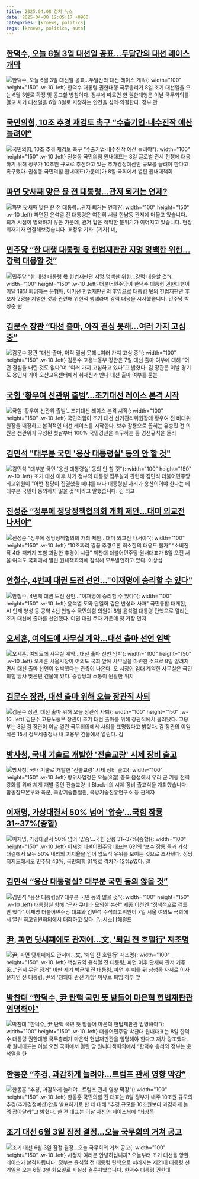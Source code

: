 ```yaml
---
title: 2025.04.08 정치 뉴스
date: 2025-04-08 12:05:17 +0900
categories: [krnews, politics]
tags: [krnews, politics, auto]
---
```

## [한덕수, 오늘 6월 3일 대선일 공표…두달간의 대선 레이스 개막](https://n.news.naver.com/mnews/article/011/0004471308)

![한덕수, 오늘 6월 3일 대선일 공표…두달간의 대선 레이스 개막](https://mimgnews.pstatic.net/image/origin/011/2025/04/08/4471308.jpg?type=nf220_150){: width="100" height="150" .w-10 .left}
한덕수 대통령 권한대행 국무총리가 8일 조기 대선일을 오는 6월 3일로 확정 및 공고할 방침이다. 정부에 따르면 한 권한대행은 이날 국무회의를 열고 차기 대선일을 6월 3일로 지정하는 안건을 심의·의결한다. 정부 관

## [국민의힘, 10조 추경 재검토 촉구 “수출기업·내수진작 예산 늘려야”](https://n.news.naver.com/mnews/article/018/0005982171)

![국민의힘, 10조 추경 재검토 촉구 “수출기업·내수진작 예산 늘려야”](https://mimgnews.pstatic.net/image/origin/018/2025/04/08/5982171.jpg?type=nf220_150){: width="100" height="150" .w-10 .left}
권성동 국민의힘 원내대표는 8일 글로벌 관세 전쟁에 대응하기 위해 정부가 10조원 규모로 추진하고 있는 추가경정예산안 규모를 늘려야 한다고 촉구했다. 권성동 국민의힘 원내대표(가운데)가 8일 국회에서 열린 원내대책회

## [파면 닷새째 맞은 윤 전 대통령...관저 퇴거는 언제?](https://n.news.naver.com/mnews/article/052/0002176987)

![파면 닷새째 맞은 윤 전 대통령...관저 퇴거는 언제?](https://mimgnews.pstatic.net/image/origin/052/2025/04/08/2176987.jpg?type=nf220_150){: width="100" height="150" .w-10 .left}
파면된 윤석열 전 대통령은 여전히 서울 한남동 관저에 머물고 있습니다. 퇴거 시점이 명확하지 않은 가운데, 관저 앞은 적막한 분위기가 이어지고 있습니다. 현장 취재기자 연결해보겠습니다. 표정우 기자! [기자] 네,

## [민주당 “한 대행 대통령 몫 헌법재판관 지명 명백한 위헌…강력 대응할 것”](https://n.news.naver.com/mnews/article/056/0011927209)

![민주당 “한 대행 대통령 몫 헌법재판관 지명 명백한 위헌…강력 대응할 것”](https://mimgnews.pstatic.net/image/origin/056/2025/04/08/11927209.jpg?type=nf220_150){: width="100" height="150" .w-10 .left}
더불어민주당이 한덕수 대통령 권한대행이 이달 18일 퇴임하는 문형배, 이미선 헌법재판관의 후임으로 대통령 몫의 헌법재판관 후보자 2명을 지명한 것과 관련해 위헌적 행태라며 강력 대응을 시사했습니다. 민주당 박성준 원

## [김문수 장관 “대선 출마, 아직 결심 못해…여러 가지 고심 중”](https://n.news.naver.com/mnews/article/366/0001067432)

![김문수 장관 “대선 출마, 아직 결심 못해…여러 가지 고심 중”](https://mimgnews.pstatic.net/image/origin/366/2025/04/07/1067432.jpg?type=nf220_150){: width="100" height="150" .w-10 .left}
김문수 고용노동부 장관은 7일 대선 출마 여부에 대해 “어떤 결심을 내린 것도 없다”며 “여러 가지 고심하고 있다”고 밝혔다. 김 장관은 이날 경기도 용인시 기아 오산교육센터에서 취재진과 만나 대선 출마 여부를 묻는

## [국힘 ‘황우여 선관위 출범’…조기대선 레이스 본격 시작](https://n.news.naver.com/mnews/article/018/0005981666)

![국힘 ‘황우여 선관위 출범’…조기대선 레이스 본격 시작](https://mimgnews.pstatic.net/image/origin/018/2025/04/07/5981666.jpg?type=nf220_150){: width="100" height="150" .w-10 .left}
국민의힘이 조기 대선 선거관리위원장에 황우여 전 비대위원장을 내정하고 본격적인 대선 레이스를 시작한다. 보수 잠룡으로 꼽히는 유승민 전 의원은 선관위가 구성된 첫날부터 100% 국민경선을 촉구하는 등 경선규칙을 둘러

## [김민석 "대부분 국민 '용산 대통령실' 동의 안 할 것"](https://n.news.naver.com/mnews/article/437/0000436326)

![김민석 "대부분 국민 '용산 대통령실' 동의 안 할 것"](https://mimgnews.pstatic.net/image/origin/437/2025/04/08/436326.jpg?type=nf220_150){: width="100" height="150" .w-10 .left}
조기 대선 이후 차기 정부의 대통령 집무실과 관련해 김민석 더불어민주당 최고위원이 "어떤 정당이 집권했을 때냐를 떠나 대통령실 자리가 용산이어야 한다는 데 대부분 국민이 동의하지 않을 것"이라고 말했습니다. 김 최고

## [진성준 “정부에 정당정책협의회 개최 제안…대미 외교전 나서야”](https://n.news.naver.com/mnews/article/016/0002454129)

![진성준 “정부에 정당정책협의회 개최 제안…대미 외교전 나서야”](https://mimgnews.pstatic.net/image/origin/016/2025/04/08/2454129.jpg?type=nf220_150){: width="100" height="150" .w-10 .left}
“10조짜리 찔끔 추경으론 최소한의 대응도 불가” “소비진작 4대 패키지 포함 과감한 추경이 시급” 박찬대 더불어민주당 원내대표가 8일 오전 서울 여의도 국회에서 열린 원내책회의에 참석해 모두발언하고 있다. 이상섭

## [안철수, 4번째 대권 도전 선언…"이재명에 승리할 수 있다"](https://n.news.naver.com/mnews/article/629/0000380110)

![안철수, 4번째 대권 도전 선언…"이재명에 승리할 수 있다"](https://mimgnews.pstatic.net/image/origin/629/2025/04/08/380110.jpg?type=nf220_150){: width="100" height="150" .w-10 .left}
윤석열 도와 단일화 깊은 반성과 사과" 국민통합 대개헌, AI 인재 양성 등 공약 4선 안철수 국민의힘 의원이 8일 윤석열 대통령 탄핵으로 열리는 조기 대선에 출마를 선언했다. 여권 대권 주자 가운데 첫 가장 먼저

## [오세훈, 여의도에 사무실 계약…대선 출마 선언 임박](https://n.news.naver.com/mnews/article/001/0015316609)

![오세훈, 여의도에 사무실 계약…대선 출마 선언 임박](https://mimgnews.pstatic.net/image/origin/001/2025/04/08/15316609.jpg?type=nf220_150){: width="100" height="150" .w-10 .left}
오세훈 서울시장이 여의도 국회 앞에 사무실을 마련한 것으로 8일 알려지면서 대선 출마 선언이 임박했다는 관측이 나온다. 오 시장이 임대 계약한 사무실은 국민의힘 당사 맞은편 건물에 있다. 중앙당과 소통이 원활한 위치

## [김문수 장관, 대선 출마 위해 오늘 장관직 사퇴](https://n.news.naver.com/mnews/article/011/0004471461)

![김문수 장관, 대선 출마 위해 오늘 장관직 사퇴](https://mimgnews.pstatic.net/image/origin/011/2025/04/08/4471461.jpg?type=nf220_150){: width="100" height="150" .w-10 .left}
김문수 고용노동부 장관이 조기 대선 출마를 위해 장관직에서 물러났다. 고용부는 8일 김 장관이 이날 열린 국무회의에서 사의를 표명했다고 밝혔다. 김 장관의 이임식은 15시 정부세종청사 내 고용부 건물에서 열린다. 김

## [방사청, 국내 기술로 개발한 '전술교량' 시제 장비 출고](https://n.news.naver.com/mnews/article/422/0000728948)

![방사청, 국내 기술로 개발한 '전술교량' 시제 장비 출고](https://mimgnews.pstatic.net/image/origin/422/2025/04/08/728948.jpg?type=nf220_150){: width="100" height="150" .w-10 .left}
방위사업청은 오늘(8일) 충북 음성에서 우리 군 기동 전력 강화를 위해 체계 개발 중인 전술교량-Ⅱ Block-Ⅰ의 시제 장비 출고식을 개최했습니다. 합동참모본부와 육군, 국방기술품질원, 국방기술진흥연구소 등 관계자

## [이재명, 가상대결서 50% 넘어 '압승'…국힘 잠룡 31~37%(종합)](https://n.news.naver.com/mnews/article/421/0008179308)

![이재명, 가상대결서 50% 넘어 '압승'…국힘 잠룡 31~37%(종합)](https://mimgnews.pstatic.net/image/origin/421/2025/04/08/8179308.jpg?type=nf220_150){: width="100" height="150" .w-10 .left}
이재명 더불어민주당 대표는 6인의 '보수 잠룡'들과 가상 대결에서 모두 50% 내외의 지지율을 얻어 압도적 우위를 보이는 것으로 조사됐다. 정당 지지도에서도 민주당 43%, 국민의힘 31%로 격차가 12%p였다. 갤

## [김민석 “용산 대통령실? 대부분 국민 동의 않을 것”](https://n.news.naver.com/mnews/article/016/0002454115)

![김민석 “용산 대통령실? 대부분 국민 동의 않을 것”](https://mimgnews.pstatic.net/image/origin/016/2025/04/08/2454115.jpg?type=nf220_150){: width="100" height="150" .w-10 .left}
대통령실 향해 “군사 쿠데타 모의한 본산” 세종 이전엔 “정책적으로 검토 안 했다” 이재명 더불어민주당 대표와 김민석 수석최고위원이 7일 서울 여의도 국회에서 열린 최고위원회의에서 대화하고 있다. [뉴시스] [헤럴드

## [尹, 파면 닷새째에도 관저에…文, '퇴임 전 호텔行' 재조명](https://n.news.naver.com/mnews/article/079/0004011312)

![尹, 파면 닷새째에도 관저에…文, '퇴임 전 호텔行' 재조명](https://mimgnews.pstatic.net/image/origin/079/2025/04/08/4011312.jpg?type=nf220_150){: width="100" height="150" .w-10 .left}
핵심요약 윤석열 전 대통령, 파면 이후 닷새째 관저 거주 중…"관저 무단 점거" 비판 제기 박근혜 전 대통령, 파면 후 이틀 뒤 삼성동 사저로 이사 문재인 전 대통령, 尹의 '청와대 완전 개방' 이유로 퇴임 하루 앞

## [박찬대 “한덕수, 尹 탄핵 국민 뜻 받들어 마은혁 헌법재판관 임명해야”](https://n.news.naver.com/mnews/article/023/0003898227)

![박찬대 “한덕수, 尹 탄핵 국민 뜻 받들어 마은혁 헌법재판관 임명해야”](https://mimgnews.pstatic.net/image/origin/023/2025/04/08/3898227.jpg?type=nf220_150){: width="100" height="150" .w-10 .left}
더불어민주당 박찬대 원내대표는 8일 한덕수 대통령 권한대행 국무총리가 마은혁 헌법재판관을 임명해야 한다고 재차 강조했다. 박 원내대표는 이날 오전 국회에서 열린 당 원내대책회의에서 “한덕수 총리와 정부는 윤석열을 탄

## [한동훈 “추경, 과감하게 늘려야…트럼프 관세 영향 막강”](https://n.news.naver.com/mnews/article/015/0005116416)

![한동훈 “추경, 과감하게 늘려야…트럼프 관세 영향 막강”](https://mimgnews.pstatic.net/image/origin/015/2025/04/08/5116416.jpg?type=nf220_150){: width="100" height="150" .w-10 .left}
한동훈 국민의힘 전 대표는 8일 정부가 내주 10조원 규모의 추경(추가경정예산)안을 발표하기로 한 데 대해 “추경 규모를 10조원보다 과감하게 늘려 잡아달라”고 밝혔다. 한 전 대표는 이날 자신의 페이스북에 “최상목

## [조기 대선 6월 3일 잠정 결정…오늘 국무회의 거쳐 공고](https://n.news.naver.com/mnews/article/057/0001880421)

![조기 대선 6월 3일 잠정 결정…오늘 국무회의 거쳐 공고](https://mimgnews.pstatic.net/image/origin/057/2025/04/08/1880421.jpg?type=nf220_150){: width="100" height="150" .w-10 .left}
시청자 여러분 안녕하십니까? 오늘부터 조기 대선을 향한 레이스가 본격화됩니다. 정부는 윤석열 전 대통령 탄핵으로 치러지는 제21대 대통령 선거일을 오는 6월 3일 화요일로 사실상 결론지었습니다. 한덕수 대통령 권한대

